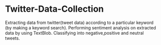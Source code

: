 # Twitter-Data-Collection

Extracting data from twitter(tweet data) according to a particular keyword (by making a keyword search).
Performing sentiment analysis on extracted data by using TextBlob.
Classifying into negative,positive and neutral tweets. 
